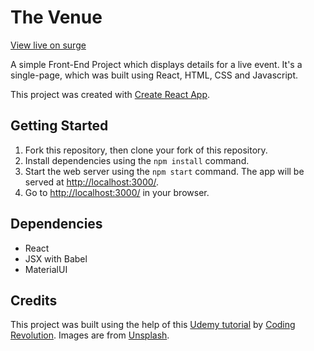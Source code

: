 # The Venue

[View live on surge](http://frightened-coast.surge.sh)

A simple Front-End Project which displays details for a live event. It's a single-page, which was built using React, HTML, CSS and Javascript.

This project was created with [Create React App](https://github.com/facebook/create-react-app).

## Getting Started

1. Fork this repository, then clone your fork of this repository.
2. Install dependencies using the `npm install` command.
3. Start the web server using the `npm start` command. The app will be served at <http://localhost:3000/>.
4. Go to <http://localhost:3000/> in your browser.

## Dependencies

- React
- JSX with Babel
- MaterialUI

## Credits

This project was built using the help of this [Udemy tutorial](https://www.udemy.com/the-react-practice-course-learn-by-building-projects) by [Coding Revolution](https://www.udemy.com/user/codign-revolution/).
Images are from [Unsplash](https://unsplash.com/).
